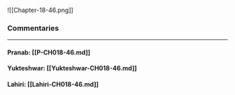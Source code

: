 ![[Chapter-18-46.png]]

### Commentaries

---

#### Pranab: [[P-CH018-46.md]]

#### Yukteshwar: [[Yukteshwar-CH018-46.md]]

#### Lahiri: [[Lahiri-CH018-46.md]]
